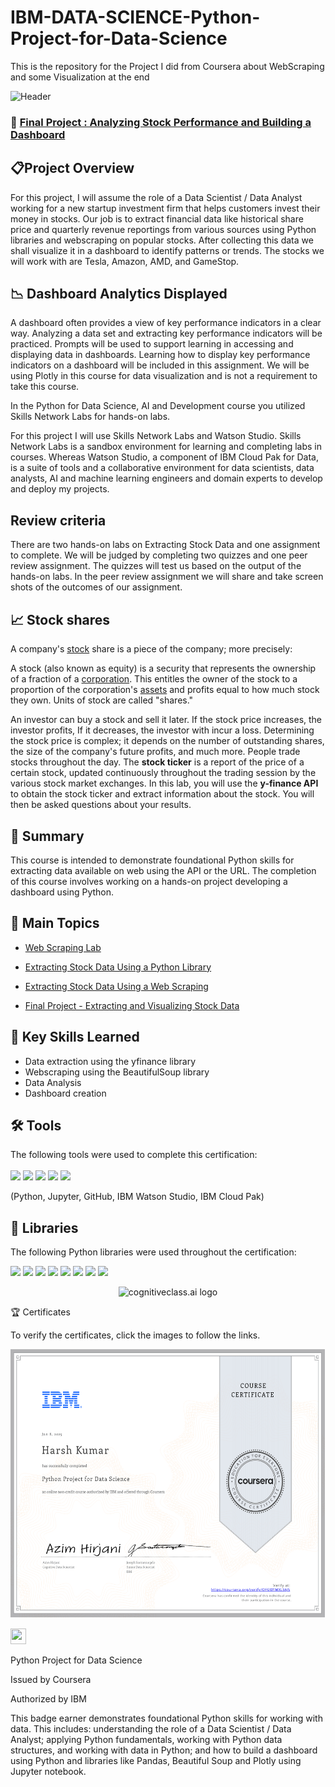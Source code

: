 # IBM-DATA-SCIENCE-Python-Project-for-Data-Science
This is the repository for the Project I did from Coursera about WebScraping and some Visualization at the end


<img src="https://user-images.githubusercontent.com/84391594/152703941-8c1b3e93-7358-4274-8c7d-b152d3132814.png" alt="Header"/> 

 ###  💼 [Final Project : Analyzing Stock Performance and Building a Dashboard](https://github.com/NoOne1007/IBM-DATA-SCIENCE-Python-Project-for-Data-Science/blob/6b704f14a4e034f293aa05a564730fc37bfb0c25/Final%20Assignment.ipynb)
 


## 📋Project Overview
For this project, I will assume the role of a Data Scientist / Data Analyst working for a new startup investment firm that helps customers invest their money in stocks. Our job is to extract financial data like historical share price and quarterly revenue reportings from various sources using Python libraries and webscraping on popular stocks. After collecting this data we shall visualize it in a dashboard to identify patterns or trends. The stocks we will work with are Tesla, Amazon, AMD, and GameStop.


## 📉 Dashboard Analytics Displayed

A dashboard often provides a view of key performance indicators in a clear way. Analyzing a data set and extracting key performance indicators will be practiced. Prompts will be used to support learning in accessing and displaying data in dashboards. Learning how to display key performance indicators on a dashboard will be included in this assignment. We will be using Plotly in this course for data visualization and is not a requirement to take this course.


In the Python for Data Science, AI and Development course you utilized Skills Network Labs for hands-on labs.

For this project I will use Skills Network Labs and Watson Studio. Skills Network Labs is a sandbox environment for learning and completing labs in courses. Whereas Watson Studio, a component of IBM Cloud Pak for Data, is a suite of tools and a collaborative environment for data scientists, data analysts, AI and machine learning engineers and domain experts to develop and deploy my projects.

## Review criteria

There are two hands-on labs on Extracting Stock Data and one assignment to complete. We will be judged by completing two quizzes and one peer review assignment. The quizzes will test us based on the output of the hands-on labs. In the peer review assignment we will share and take screen shots of the outcomes of our assignment.

## 📈 Stock shares

A company's [stock](https://www.investopedia.com/terms/s/stock.asp) share is a piece of the company; more precisely:

A stock (also known as equity) is a security that represents the ownership of a fraction of a [corporation](https://www.investopedia.com/terms/c/corporation.asp). This
entitles the owner of the stock to a proportion of the corporation's [assets](https://www.investopedia.com/terms/c/core-assets.asp) and profits equal to how much stock they own. Units of stock are called "shares."

An investor can buy a stock and sell it later. If the stock price increases, the investor profits, If it decreases,
the investor with incur a loss.  Determining the stock price is complex; it depends on the number of outstanding shares, the size of the company's future profits, and much more. People trade stocks throughout the day. The **stock ticker** is a report of the price of a certain stock, updated continuously throughout the trading session by the various stock market exchanges. In this lab, you will use the **y-finance API** to obtain the stock ticker and extract information about the stock. You will then be asked questions about your results.  


## 📄 Summary 
This course is intended to demonstrate foundational Python skills for extracting data available on web using the API or the URL. The completion of this course involves working on a hands-on project developing a dashboard using Python.


## 📑 Main Topics 
- [Web Scraping Lab](https://github.com/NoOne1007/IBM-DATA-SCIENCE-Python-Project-for-Data-Science/blob/6b704f14a4e034f293aa05a564730fc37bfb0c25/WebScraping_Review.ipynb)

- [Extracting Stock Data Using a Python Library](https://github.com/NoOne1007/IBM-DATA-SCIENCE-Python-Project-for-Data-Science/blob/6b704f14a4e034f293aa05a564730fc37bfb0c25/Extracting%20Data%20using%20Python%20Library.ipynb)

- [Extracting Stock Data Using a Web Scraping](https://github.com/NoOne1007/IBM-DATA-SCIENCE-Python-Project-for-Data-Science/blob/6b704f14a4e034f293aa05a564730fc37bfb0c25/Extracting%20Stock%20Data%20Using%20a%20Web%20Scraping.ipynb)

- [Final Project - Extracting and Visualizing Stock Data](https://github.com/NoOne1007/IBM-DATA-SCIENCE-Python-Project-for-Data-Science/blob/6b704f14a4e034f293aa05a564730fc37bfb0c25/Final%20Assignment.ipynb)



## 🔑 Key Skills Learned 
- Data extraction using the yfinance library
- Webscraping using the BeautifulSoup library
- Data Analysis
- Dashboard creation


## 🛠️ Tools
The following tools were used to complete this certification: <br> <br>
  <img src="https://user-images.githubusercontent.com/84391594/152705364-f16bb223-41aa-4510-8113-51171dfe9953.png" height="75">
  <img src="https://user-images.githubusercontent.com/84391594/152705271-083f8784-b3c9-4065-9733-ea3fa8ad5a7a.png" height="75">
  <img src="https://user-images.githubusercontent.com/84391594/152705273-adffe1bf-b509-44d0-b3ac-671cce5071df.svg" height="75">
  <img src="https://user-images.githubusercontent.com/84391594/152705324-68f777a0-3875-4b65-ae96-646643284541.png" height="75">
  <img src="https://user-images.githubusercontent.com/84391594/152705298-bb170d32-3dd0-4ad4-8221-8b7b029116b4.png" height="75">
</p>
(Python, Jupyter, GitHub, IBM Watson Studio, IBM Cloud Pak)


## 📖 Libraries
The following Python libraries were used throughout the certification: <br> 
<p align="left">
  <img  src="https://user-images.githubusercontent.com/84391594/152706127-ce41990f-2588-472a-b5df-6b403a5947e6.png" height="35">
  <img  src="https://user-images.githubusercontent.com/84391594/152706130-5577011e-ecb3-47aa-af73-f6bd1bda05bc.png" height="35">
  <img  src="https://user-images.githubusercontent.com/84391594/152706132-5939da7e-7d1e-43b8-9c46-2d3fe5198dda.png" height="35">
  <img  src="https://user-images.githubusercontent.com/84391594/152706135-85cdd35e-922a-414a-a198-c670fbf8fb25.svg" height="35">
  <img  src="https://user-images.githubusercontent.com/84391594/152706148-36f27f03-1967-45d1-82d8-f6c149c6f21c.svg" height="35">
  <img  src="https://user-images.githubusercontent.com/84391594/152706211-7966848a-a2e1-4c4a-bc08-594a4ca6ff07.png" height="35">
 <img  src="https://user-images.githubusercontent.com/84391594/152706214-d018bc5e-1477-4de2-94d7-5c0886e0477d.png" height="35">
 <img  src="https://user-images.githubusercontent.com/84391594/152706217-c0cfd9d8-22ad-4c3b-9ac7-70a6cf2799f7.png" height="35"> <br>
</p>



<p align="middle">
 <img src="https://cf-courses-data.s3.us.cloud-object-storage.appdomain.cloud/IBMDeveloperSkillsNetwork-DA0101EN-SkillsNetwork/labs/Module%203/images/IDSNlogo.png" width="100" alt="cognitiveclass.ai logo" />
</p>  


🏆 Certificates

To verify the certificates, click the images to follow the links.

 <p align="middle">
  <a href="https://coursera.org/share/e6467e0931903b881a27bbd24e7a2243"><img src="https://github.com/NoOne1007/IBM-DATA-SCIENCE-Python-Project-for-Data-Science/blob/main/Certificate.png" height="430"></a>
</p>


<img src="https://media.istockphoto.com/id/1331164793/vector/study-championship-logo-template-design.jpg?s=612x612&amp;w=0&amp;k=20&amp;c=7QClXetCt90IySTsOVBWPzEqWL6TWxAwRQnFmhNNsbM=" width = '25' height = '25'/> 

Python Project for Data Science

Issued by Coursera

Authorized by IBM

This badge earner demonstrates foundational Python skills for working with data. This includes: understanding the role of a Data Scientist / Data Analyst; applying Python fundamentals, working with Python data structures, and working with data in Python; and how to build a dashboard using Python and libraries like Pandas, Beautiful Soup and Plotly using Jupyter notebook.
